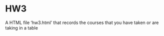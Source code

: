 # HW3
 A HTML file ‘hw3.html’ that records the courses that you have taken or are taking in a table
